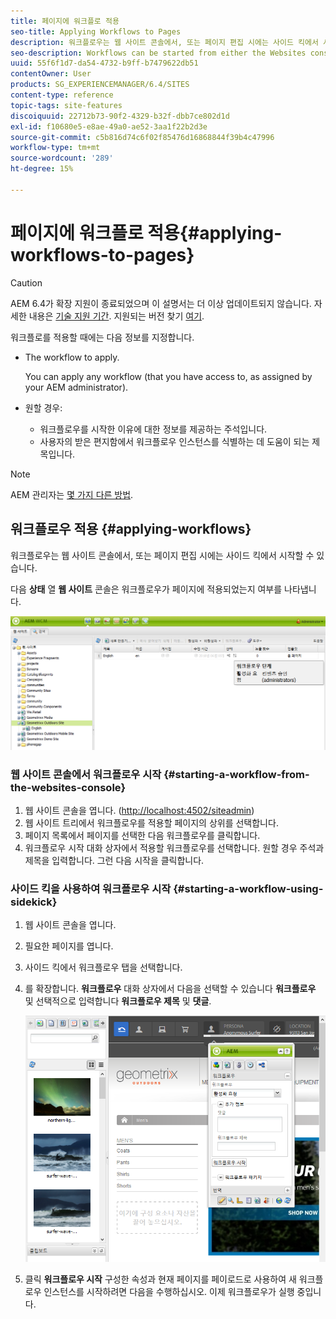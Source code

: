 ```yaml
---
title: 페이지에 워크플로 적용
seo-title: Applying Workflows to Pages
description: 워크플로우는 웹 사이트 콘솔에서, 또는 페이지 편집 시에는 사이드 킥에서 시작할 수 있습니다.
seo-description: Workflows can be started from either the Websites console or, when editing a page, from Sidekick.
uuid: 55f6f1d7-da54-4732-b9ff-b7479622db51
contentOwner: User
products: SG_EXPERIENCEMANAGER/6.4/SITES
content-type: reference
topic-tags: site-features
discoiquuid: 22712b73-90f2-4329-b32f-dbb7ce802d1d
exl-id: f10680e5-e8ae-49a0-ae52-3aa1f22b2d3e
source-git-commit: c5b816d74c6f02f85476d16868844f39b4c47996
workflow-type: tm+mt
source-wordcount: '289'
ht-degree: 15%

---
```


# 페이지에 워크플로 적용{#applying-workflows-to-pages}

>[!CAUTION]
>
>AEM 6.4가 확장 지원이 종료되었으며 이 설명서는 더 이상 업데이트되지 않습니다. 자세한 내용은 [기술 지원 기간](https://helpx.adobe.com/kr/support/programs/eol-matrix.html). 지원되는 버전 찾기 [여기](https://experienceleague.adobe.com/docs/).

워크플로를 적용할 때에는 다음 정보를 지정합니다.

* The workflow to apply.

   You can apply any workflow (that you have access to, as assigned by your AEM administrator).
* 원할 경우:

   * 워크플로우를 시작한 이유에 대한 정보를 제공하는 주석입니다.
   * 사용자의 받은 편지함에서 워크플로우 인스턴스를 식별하는 데 도움이 되는 제목입니다.

>[!NOTE]
>
>AEM 관리자는 [몇 가지 다른 방법](/help/sites-administering/workflows-starting.md).

## 워크플로우 적용 {#applying-workflows}

워크플로우는 웹 사이트 콘솔에서, 또는 페이지 편집 시에는 사이드 킥에서 시작할 수 있습니다.

다음 **상태** 열 **웹 사이트** 콘솔은 워크플로우가 페이지에 적용되었는지 여부를 나타냅니다.

![워크플로우 상태](assets/workflowstatus.png)

### 웹 사이트 콘솔에서 워크플로우 시작 {#starting-a-workflow-from-the-websites-console}

1. 웹 사이트 콘솔을 엽니다. ([http://localhost:4502/siteadmin](http://localhost:4502/siteadmin))
1. 웹 사이트 트리에서 워크플로우를 적용할 페이지의 상위를 선택합니다.
1. 페이지 목록에서 페이지를 선택한 다음 워크플로우를 클릭합니다.
1. 워크플로우 시작 대화 상자에서 적용할 워크플로우를 선택합니다. 원할 경우 주석과 제목을 입력합니다. 그런 다음 시작을 클릭합니다.

### 사이드 킥을 사용하여 워크플로우 시작 {#starting-a-workflow-using-sidekick}

1. 웹 사이트 콘솔을 엽니다.
1. 필요한 페이지를 엽니다.
1. 사이드 킥에서 워크플로우 탭을 선택합니다.
1. 를 확장합니다. **워크플로우** 대화 상자에서 다음을 선택할 수 있습니다 **워크플로우** 및 선택적으로 입력합니다 **워크플로우 제목** 및 **댓글**.

   ![workflowstartsidekick](assets/workflowstartsidekick.png)

1. 클릭 **워크플로우 시작** 구성한 속성과 현재 페이지를 페이로드로 사용하여 새 워크플로우 인스턴스를 시작하려면 다음을 수행하십시오. 이제 워크플로우가 실행 중입니다.
